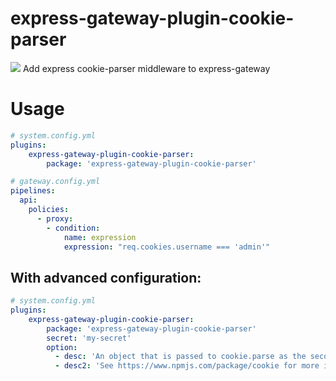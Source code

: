 # express-gateway-plugin-cookie-parser
![](https://img.shields.io/npm/v/express-gateway-plugin-cookie-parser)
Add express cookie-parser middleware to express-gateway

# Usage
```yaml
# system.config.yml
plugins:
    express-gateway-plugin-cookie-parser:
        package: 'express-gateway-plugin-cookie-parser'
```  

```yaml
# gateway.config.yml
pipelines:
  api:
    policies:
      - proxy:
        - condition:
            name: expression
            expression: "req.cookies.username === 'admin'"
```

## With advanced configuration:

```yaml
# system.config.yml
plugins:
    express-gateway-plugin-cookie-parser:
        package: 'express-gateway-plugin-cookie-parser'
        secret: 'my-secret'
        option:
          - desc: 'An object that is passed to cookie.parse as the second option.'
          - desc2: 'See https://www.npmjs.com/package/cookie for more information.'
```
